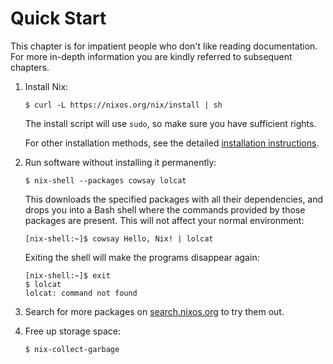 # Quick Start

This chapter is for impatient people who don't like reading documentation.
For more in-depth information you are kindly referred to subsequent chapters.

1. Install Nix:

   ```console
   $ curl -L https://nixos.org/nix/install | sh
   ```

   The install script will use `sudo`, so make sure you have sufficient rights.

   For other installation methods, see the detailed [installation instructions](installation/index.md).

1. Run software without installing it permanently:

   ```console
   $ nix-shell --packages cowsay lolcat
   ```

   This downloads the specified packages with all their dependencies, and drops you into a Bash shell where the commands provided by those packages are present.
   This will not affect your normal environment:

   ```console
   [nix-shell:~]$ cowsay Hello, Nix! | lolcat
   ```

   Exiting the shell will make the programs disappear again:

   ```console
   [nix-shell:~]$ exit
   $ lolcat
   lolcat: command not found
   ```

1. Search for more packages on [search.nixos.org](https://search.nixos.org/) to try them out.

1. Free up storage space:

   ```console
   $ nix-collect-garbage
   ```
